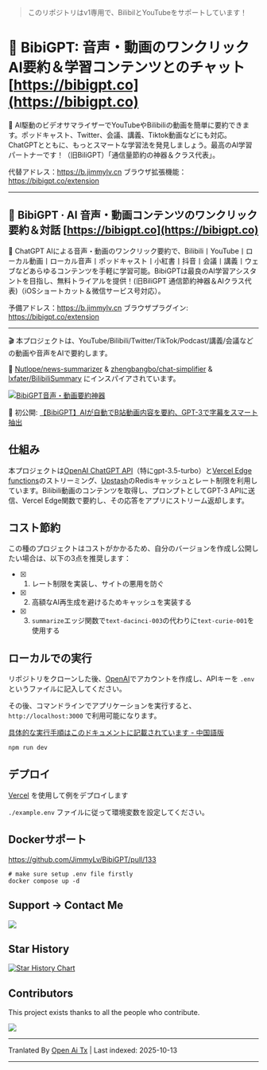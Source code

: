 > このリポジトリはv1専用で、BilibilとYouTubeをサポートしています！

# 🤖 BibiGPT: 音声・動画のワンクリックAI要約＆学習コンテンツとのチャット [https://bibigpt.co](https://bibigpt.co)

🎉 AI駆動のビデオサマライザーでYouTubeやBilibiliの動画を簡単に要約できます。ポッドキャスト、Twitter、会議、講義、Tiktok動画などにも対応。ChatGPTとともに、もっとスマートな学習法を発見しましょう。最高のAI学習パートナーです！（旧BiliGPT）「通信量節約の神器＆クラス代表」。

代替アドレス：https://b.jimmylv.cn
ブラウザ拡張機能：https://bibigpt.co/extension

---

## 🤖 BibiGPT · AI 音声・動画コンテンツのワンクリック要約＆対話 [https://bibigpt.co](https://bibigpt.co)

🎉 ChatGPT AIによる音声・動画のワンクリック要約で、Bilibili丨YouTube丨ローカル動画丨ローカル音声丨ポッドキャスト丨小紅書丨抖音丨会議丨講義丨ウェブなどあらゆるコンテンツを手軽に学習可能。BibiGPTは最良のAI学習アシスタントを目指し、無料トライアルを提供！(旧BiliGPT 通信節約神器＆AIクラス代表)（iOSショートカット＆微信サービス号対応）。

予備アドレス：https://b.jimmylv.cn
ブラウザプラグイン: https://bibigpt.co/extension

---

🎬 本プロジェクトは、YouTube/Bilibili/Twitter/TikTok/Podcast/講義/会議などの動画や音声をAIで要約します。

🤯 [Nutlope/news-summarizer](https://github.com/Nutlope/news-summarizer) & [zhengbangbo/chat-simplifier](https://github.com/zhengbangbo/chat-simplifier/) & [lxfater/BilibiliSummary](https://github.com/lxfater/BilibiliSummary) にインスパイアされています。

[![BibiGPT音声・動画要約神器](https://raw.githubusercontent.com/JimmyLv/BibiGPT-v1/main/./public/BibiGPT.gif)](https://twitter.com/Jimmy_JingLv/status/1630137750572728320?s=20)

🚀 初公開: [【BibiGPT】AIが自動でB站動画内容を要約、GPT-3で字幕をスマート抽出](https://www.bilibili.com/video/BV1fX4y1Q7Ux/?vd_source=dd5a650b0ad84edd0d54bb18196ecb86)

## 仕組み

本プロジェクトは[OpenAI ChatGPT API](https://openai.com/api/)（特にgpt-3.5-turbo）と[Vercel Edge functions](https://vercel.com/features/edge-functions)のストリーミング、[Upstash](https://console.upstash.com/)のRedisキャッシュとレート制限を利用しています。Bilibili動画のコンテンツを取得し、プロンプトとしてGPT-3 APIに送信、Vercel Edge関数で要約し、その応答をアプリにストリーム返却します。

## コスト節約

この種のプロジェクトはコストがかかるため、自分のバージョンを作成し公開したい場合は、以下の3点を推奨します：

- [x] 1. レート制限を実装し、サイトの悪用を防ぐ
- [x] 2. 高額なAI再生成を避けるためキャッシュを実装する
- [x] 3. `summarize`エッジ関数で`text-dacinci-003`の代わりに`text-curie-001`を使用する

## ローカルでの実行

リポジトリをクローンした後、[OpenAI](https://beta.openai.com/account/api-keys)でアカウントを作成し、APIキーを `.env` というファイルに記入してください。

その後、コマンドラインでアプリケーションを実行すると、`http://localhost:3000` で利用可能になります。

[具体的な実行手順はこのドキュメントに記載されています - 中国語版](https://raw.githubusercontent.com/JimmyLv/BibiGPT-v1/main/./deploy-ch.md)

```bash
npm run dev
```

## デプロイ

[Vercel](https://vercel.com?utm_source=github&utm_medium=readme&utm_campaign=vercel-examples) を使用して例をデプロイします

`./example.env` ファイルに従って環境変数を設定してください。

## Dockerサポート

https://github.com/JimmyLv/BibiGPT/pull/133

```shell
# make sure setup .env file firstly
docker compose up -d
```

## Support -> Contact Me

![](https://raw.githubusercontent.com/JimmyLv/BibiGPT-v1/main/./public/wechat.jpg)

## Star History

[![Star History Chart](https://api.star-history.com/svg?repos=JimmyLv/BibiGPT&type=Date)](https://star-history.com/#JimmyLv/BibiGPT&Date)

## Contributors

This project exists thanks to all the people who contribute.

 <a href="https://github.com/JimmyLv/BibiGPT/graphs/contributors">
  <img src="https://contrib.rocks/image?repo=JimmyLv/BibiGPT" />
 </a>


---

Tranlated By [Open Ai Tx](https://github.com/OpenAiTx/OpenAiTx) | Last indexed: 2025-10-13

---